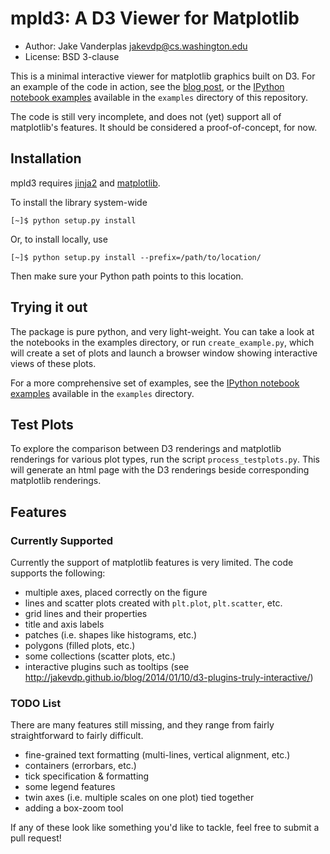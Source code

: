 mpld3: A D3 Viewer for Matplotlib
=================================

- Author: Jake Vanderplas <jakevdp@cs.washington.edu>
- License: BSD 3-clause

This is a minimal interactive viewer for matplotlib graphics built on D3.
For an example of the code in action, see the [blog post](http://jakevdp.github.io/blog/2013/12/19/a-d3-viewer-for-matplotlib/), or the
[IPython notebook examples](http://nbviewer.ipython.org/github/jakevdp/mpld3/tree/master/examples/)
available in the ``examples`` directory of this repository.

The code is still very incomplete, and does not (yet) support all of
matplotlib's features.  It should be considered a proof-of-concept, for now.

Installation
------------
mpld3 requires [jinja2](http://jinja.pocoo.org/) and
[matplotlib](http://matplotlib.org).

To install the library system-wide

    [~]$ python setup.py install

Or, to install locally, use

    [~]$ python setup.py install --prefix=/path/to/location/

Then make sure your Python path points to this location.

Trying it out
-------------
The package is pure python, and very light-weight.  You can take a look at
the notebooks in the examples directory, or run ``create_example.py``, which
will create a set of plots and launch a browser window showing interactive
views of these plots.

For a more comprehensive set of examples, see the
[IPython notebook examples](http://nbviewer.ipython.org/github/jakevdp/mpld3/tree/master/examples/) available in the ``examples`` directory.

Test Plots
----------
To explore the comparison between D3 renderings and matplotlib renderings for
various plot types, run the script ``process_testplots.py``.  This will generate
an html page with the D3 renderings beside corresponding matplotlib renderings.

Features
--------
### Currently Supported

Currently the support of matplotlib features is very limited.  The code
supports the following:

- multiple axes, placed correctly on the figure
- lines and scatter plots created with ``plt.plot``, ``plt.scatter``, etc.
- grid lines and their properties
- title and axis labels
- patches (i.e. shapes like histograms, etc.)
- polygons (filled plots, etc.)
- some collections (scatter plots, etc.)
- interactive plugins such as tooltips (see http://jakevdp.github.io/blog/2014/01/10/d3-plugins-truly-interactive/)

### TODO List

There are many features still missing, and they range from fairly
straightforward to fairly difficult.

- fine-grained text formatting (multi-lines, vertical alignment, etc.)
- containers (errorbars, etc.)
- tick specification & formatting
- some legend features
- twin axes (i.e. multiple scales on one plot) tied together
- adding a box-zoom tool

If any of these look like something you'd like to tackle, feel free to submit
a pull request!
